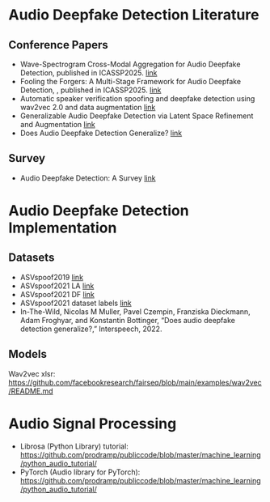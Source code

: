 # Audio Deepfake Detection Literature

## Conference Papers
* Wave-Spectrogram Cross-Modal Aggregation for Audio Deepfake Detection, published in ICASSP2025. [link](https://ieeexplore.ieee.org/document/10890563?denied=)
* Fooling the Forgers: A Multi-Stage Framework for Audio Deepfake Detection, , published in ICASSP2025. [link](https://ieeexplore.ieee.org/document/10888175)
* Automatic speaker verification spoofing and deepfake detection using wav2vec 2.0 and data augmentation [link](https://arxiv.org/abs/2202.12233)
* Generalizable Audio Deepfake Detection via Latent Space Refinement and Augmentation [link](https://arxiv.org/abs/2501.14240)
* Does Audio Deepfake Detection Generalize?  [link](https://arxiv.org/abs/2203.16263)

## Survey
* Audio Deepfake Detection: A Survey [link](https://arxiv.org/abs/2308.14970)


# Audio Deepfake Detection Implementation
## Datasets
* ASVspoof2019 [link](https://datashare.ed.ac.uk/handle/10283/3336)
* ASVspoof2021 LA [link](https://zenodo.org/records/4837263#.YnDIinYzZhE)
* ASVspoof2021 DF [link](https://zenodo.org/records/4835108#.YnDIb3YzZhE)
* ASVspoof2021 dataset labels [link](https://www.asvspoof.org/index2021.html)
* In-The-Wild, Nicolas M Muller, Pavel Czempin, Franziska Dieckmann, Adam Froghyar, and Konstantin Bottinger, “Does audio deepfake detection generalize?,” Interspeech, 2022.

## Models
Wav2vec xlsr: https://github.com/facebookresearch/fairseq/blob/main/examples/wav2vec/README.md


# Audio Signal Processing
* Librosa (Python Library) tutorial: https://github.com/prodramp/publiccode/blob/master/machine_learning/python_audio_tutorial/
* PyTorch (Audio library for PyTorch): https://github.com/prodramp/publiccode/blob/master/machine_learning/python_audio_tutorial/